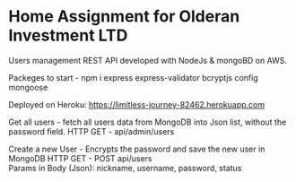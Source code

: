  # Home Assignment for Olderan Investment LTD

Users management REST API developed with NodeJs & mongoBD on AWS.  

Packeges to start -  npm i express express-validator bcryptjs config mongoose

Deployed on Heroku: https://limitless-journey-82462.herokuapp.com  

Get all users - fetch all users data from MongoDB into Json list, without the password field. 
HTTP GET - api/admin/users      

Create a new User - Encrypts the password and save the new user in MongoDB
HTTP GET - POST api/users  
Params in Body (Json): nickname, username, password, status
